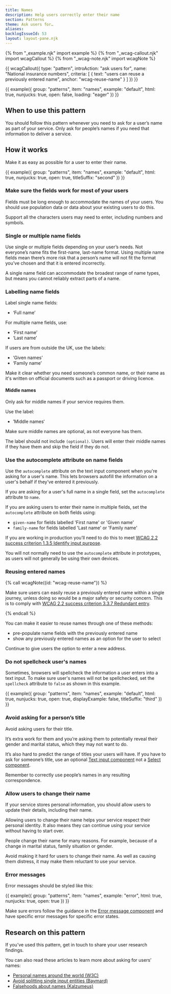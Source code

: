 ```yaml
---
title: Names
description: Help users correctly enter their name
section: Patterns
theme: Ask users for…
aliases:
backlogIssueId: 53
layout: layout-pane.njk
---
```


{% from "_example.njk" import example %}
{% from "_wcag-callout.njk" import wcagCallout %}
{% from "_wcag-note.njk" import wcagNote %}

{{ wcagCallout({
  type: "pattern",
  introAction: "ask users for",
  name: "National insurance numbers",
  criteria: [
    {
      text: "users can reuse a previously entered name",
      anchor: "wcag-reuse-name"
    }
  ]
}) }}

{{ example({ group: "patterns", item: "names", example: "default", html: true, nunjucks: true, open: false, loading: "eager" }) }}

## When to use this pattern

You should follow this pattern whenever you need to ask for a user’s name as part of your service.
Only ask for people’s names if you need that information to deliver a service.

## How it works

Make it as easy as possible for a user to enter their name.

{{ example({ group: "patterns", item: "names", example: "default", html: true, nunjucks: true, open: true, titleSuffix: "second" }) }}

### Make sure the fields work for most of your users

Fields must be long enough to accommodate the names of your users. You should use population data or data about your existing users to do this.

Support all the characters users may need to enter, including numbers and symbols.

### Single or multiple name fields

Use single or multiple fields depending on your user’s needs. Not everyone’s name fits the first-name, last-name format. Using multiple name fields mean there’s more risk that a person’s name will not fit the format you’ve chosen and that it is entered incorrectly.

A single name field can accommodate the broadest range of name types, but means you cannot reliably extract parts of a name.

### Labelling name fields

Label single name fields:

- ‘Full name’

For multiple name fields, use:

- ‘First name’
- ‘Last name’

If users are from outside the UK, use the labels:

- ‘Given names’
- ‘Family name’

Make it clear whether you need someone’s common name, or their name as it's written on official documents such as a passport or driving licence.

#### Middle names

Only ask for middle names if your service requires them.

Use the label:

- ’Middle names‘

Make sure middle names are optional, as not everyone has them.

The label should not include `(optional)`. Users will enter their middle names if they have them and skip the field if they do not.

### Use the autocomplete attribute on name fields

Use the `autocomplete` attribute on the text input component when you're asking for a user's name. This lets browsers autofill the information on a user's behalf if they’ve entered it previously.

If you are asking for a user's full name in a single field, set the `autocomplete` attribute to `name`.

If you are asking users to enter their name in multiple fields, set the `autocomplete` attribute on both fields using:

- `given-name` for fields labelled 'First name' or 'Given name'
- `family-name` for fields labelled 'Last name' or 'Family name'

If you are working in production you’ll need to do this to meet [WCAG 2.2 success criterion 1.3.5 Identify input purpose](https://www.w3.org/WAI/WCAG22/Understanding/identify-input-purpose.html).

You will not normally need to use the `autocomplete` attribute in prototypes, as users will not generally be using their own devices.

### Reusing entered names

{% call wcagNote({id: "wcag-reuse-name"}) %}

<p>Make sure users can easily reuse a previously entered name within a single journey, unless doing so would be a major safety or security concern. This is to comply with <a href="https://www.w3.org/WAI/WCAG22/Understanding/redundant-entry.html">WCAG 2.2 success criterion 3.3.7 Redundant entry</a>.</p>
{% endcall %}

You can make it easier to reuse names through one of these methods:

- pre-populate name fields with the previously entered name
- show any previously entered names as an option for the user to select

Continue to give users the option to enter a new address.

### Do not spellcheck user's names

Sometimes, browsers will spellcheck the information a user enters into a text input. To make sure user's names will not be spellchecked, set the `spellcheck` attribute to `false` as shown in this example.

{{ example({ group: "patterns", item: "names", example: "default", html: true, nunjucks: true, open: true, displayExample: false, titleSuffix: "third" }) }}

### Avoid asking for a person’s title

Avoid asking users for their title.

It’s extra work for them and you’re asking them to potentially reveal their gender and marital status, which they may not want to do.

It’s also hard to predict the range of titles your users will have. If you have to ask for someone’s title, use an optional [Text input component](/components/text-input/) not a [Select component](/components/select/).

Remember to correctly use people’s names in any resulting correspondence.

### Allow users to change their name

If your service stores personal information, you should allow users to update their details, including their name.

Allowing users to change their name helps your service respect their personal identity. It also means they can continue using your service without having to start over.

People change their name for many reasons. For example, because of a change in marital status, family situation or gender.

Avoid making it hard for users to change their name. As well as causing them distress, it may make them reluctant to use your service.

### Error messages

Error messages should be styled like this:

{{ example({ group: "patterns", item: "names", example: "error", html: true, nunjucks: true, open: true }) }}

Make sure errors follow the guidance in the [Error message component](/components/error-message/) and have specific error messages for specific error states.

## Research on this pattern

If you’ve used this pattern, get in touch to share your user research findings.

You can also read these articles to learn more about asking for users’ names:

- [Personal names around the world (W3C)](https://www.w3.org/International/questions/qa-personal-names)
- [Avoid splitting single input entities (Baymard)](https://baymard.com/blog/mobile-form-usability-single-input-fields)
- [Falsehoods about names (Kalzumeus)](http://www.kalzumeus.com/2010/06/17/falsehoods-programmers-believe-about-names/)
